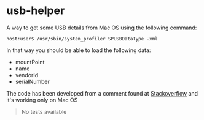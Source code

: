 # usb-helper
A way to get some USB details from Mac OS using the following command:

```
host:user$ /usr/sbin/system_profiler SPUSBDataType -xml
```

In that way you should be able to load the following data:

- mountPoint
- name
- vendorId
- serialNumber

The code has been developed from a comment found at [Stackoverflow](https://stackoverflow.com/questions/1891252/getting-mount-point-when-a-usb-device-is-inserted-mac-os-x-and-linux/26137431#26137431) and it's working only on Mac OS

> No tests available